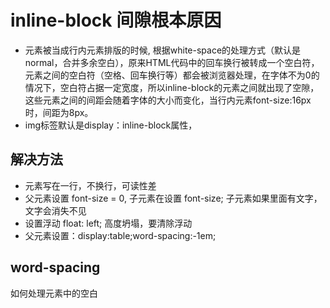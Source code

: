 # inline-block 间隙根本原因

- 元素被当成行内元素排版的时候, 根据white-space的处理方式（默认是normal，合并多余空白），原来HTML代码中的回车换行被转成一个空白符，元素之间的空白符（空格、回车换行等）都会被浏览器处理，在字体不为0的情况下，空白符占据一定宽度，所以inline-block的元素之间就出现了空隙，这些元素之间的间距会随着字体的大小而变化，当行内元素font-size:16px时，间距为8px。
- img标签默认是display：inline-block属性，

## 解决方法
- 元素写在一行，不换行，可读性差
- 父元素设置 font-size = 0, 子元素在设置 font-size; 子元素如果里面有文字，文字会消失不见
- 设置浮动 float: left; 高度坍塌，要清除浮动
- 父元素设置：display:table;word-spacing:-1em;


## word-spacing
 如何处理元素中的空白